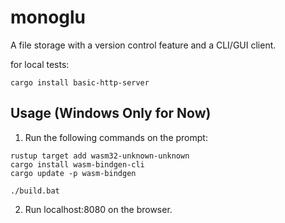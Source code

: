 # monoglu
A file storage with a version control feature and a CLI/GUI client.

for local tests:
```
cargo install basic-http-server
```

## Usage (Windows Only for Now)
1. Run the following commands on the prompt:
```
rustup target add wasm32-unknown-unknown
cargo install wasm-bindgen-cli
cargo update -p wasm-bindgen

./build.bat
```

2. Run localhost:8080 on the browser.
